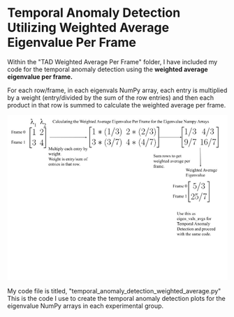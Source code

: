 # Temporal Anomaly Detection Utilizing Weighted Average Eigenvalue Per Frame

Within the "TAD Weighted Average Per Frame" folder, I have included my code for the temporal anomaly detection using the **weighted average eigenvalue per frame.** 

For each row/frame, in each eigenvals NumPy array, each entry is multiplied by a weight (entry/divided by the sum of the row entries) and then each product in that row is summed to
calculate the weighted average per frame. 

![](https://github.com/quinngroup/ornet-reu-2021/blob/main/Images/TAD%20Weighted%20Average%20Illustration.jpg)

My code file is titled, "temporal_anomaly_detection_weighted_average.py" This is the code I use to create the temporal anomaly detection plots for the eigenvalue NumPy arrays in each experimental group.
